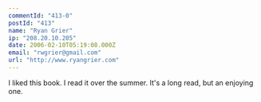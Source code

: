```yaml
---
commentId: "413-0"
postId: "413"
name: "Ryan Grier"
ip: "208.20.10.205"
date: 2006-02-10T05:19:08.000Z
email: "rwgrier@gmail.com"
url: "http://www.ryangrier.com"
---
```

<p>I liked this book.  I read it over the summer.  It's a long read, but an enjoying one.</p>